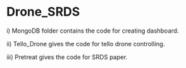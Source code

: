 # Drone_SRDS

i)  MongoDB folder contains the code for creating dashboard.

ii) Tello_Drone gives the code for tello drone controlling. 

iii) Pretreat gives the code for SRDS paper. 



